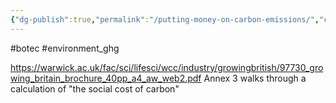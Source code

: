 ```yaml
---
{"dg-publish":true,"permalink":"/putting-money-on-carbon-emissions/","created":"2025-01-17T21:20:32.004+00:00","updated":"2025-09-29T00:22:42.558+01:00"}
---
```


#botec #environment_ghg 

https://warwick.ac.uk/fac/sci/lifesci/wcc/industry/growingbritish/97730_growing_britain_brochure_40pp_a4_aw_web2.pdf Annex 3 walks through a calculation of "the social cost of carbon"